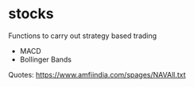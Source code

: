 # stocks

Functions to carry out strategy based trading
- MACD
- Bollinger Bands


Quotes: https://www.amfiindia.com/spages/NAVAll.txt
